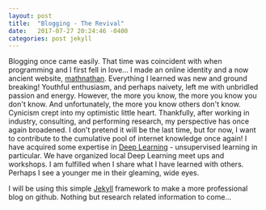 ```yaml
---
layout: post
title:  "Blogging - The Revival"
date:   2017-07-27 20:24:46 -0400
categories: post jekyll
---
```


Blogging once came easily. That time was coincident with when programming and I
first fell in love... I made an
online identity and a now ancient website, [mathnathan][old-blog]. Everything I
learned was new and ground breaking! Youthful enthusiasm, and perhaps naivety,
left me with unbridled passion and energy. However, the more you know, the more
you know
you don't know. And unfortunately, the more you know others don't know.
Cynicism crept into my optimistic little heart. Thankfully, after working in
industry, consulting, and performing research, my perspective has once again
broadened. I don't pretend it will be the last time, but for now, I want to
contribute to the cumulative pool of internet knowledge once again! I have
acquired some expertise in [Deep Learning][dl-book] - unsupervised learning in
particular. We have organized local Deep Learning meet ups and workshops. I am
fulfilled when I share what I have learned with others. Perhaps I see a younger
me in their gleaming, wide eyes. 

I will be using this simple [Jekyll][jekyll-docs] framework to make a more
professional blog on github. Nothing but research related information to come... 

[dl-book]: https://deeplearningbook.org
[old-blog]: https://mathnathan.com
[jekyll-docs]: https://jekyllrb.com/docs/home

